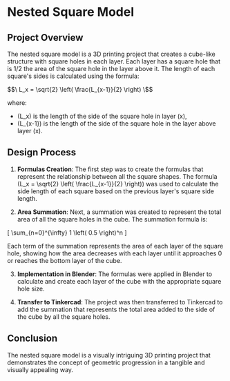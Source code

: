 # Nested Square Model

## Project Overview

The nested square model is a 3D printing project that creates a cube-like structure with square holes in each layer. Each layer has a square hole that is 1/2 the area of the square hole in the layer above it. The length of each square's sides is calculated using the formula:

$$\ L_x = \sqrt{2} \left( \frac{L_{x-1}}{2} \right) \$$

where:
- \(L_x\) is the length of the side of the square hole in layer \(x\),
- \(L_{x-1}\) is the length of the side of the square hole in the layer above layer \(x\).

## Design Process

1. **Formulas Creation**: The first step was to create the formulas that represent the relationship between all the square shapes. The formula \(L_x = \sqrt{2} \left( \frac{L_{x-1}}{2} \right)\) was used to calculate the side length of each square based on the previous layer's square side length.

2. **Area Summation**: Next, a summation was created to represent the total area of all the square holes in the cube. The summation formula is:

\[ \sum_{n=0}^{\infty} 1 \left( 0.5 \right)^n \]

Each term of the summation represents the area of each layer of the square hole, showing how the area decreases with each layer until it approaches 0 or reaches the bottom layer of the cube.

3. **Implementation in Blender**: The formulas were applied in Blender to calculate and create each layer of the cube with the appropriate square hole size.

4. **Transfer to Tinkercad**: The project was then transferred to Tinkercad to add the summation that represents the total area added to the side of the cube by all the square holes.

## Conclusion

The nested square model is a visually intriguing 3D printing project that demonstrates the concept of geometric progression in a tangible and visually appealing way.
